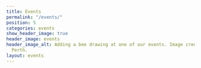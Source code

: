 ```yaml
---
title: Events
permalink: "/events/"
position: 5
categories: events
show_header_image: true
header_image: events
header_image_alt: Adding a bee drawing at one of our events. Image credit Lindsay
  Perth.
layout: events
---
```


